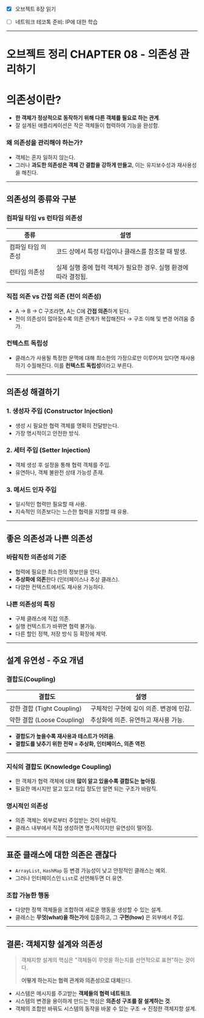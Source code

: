 - [x] 오브젝트 8장 읽기
- [ ] 네트워크 테코톡 준비: IP에 대한 학습





---

# 오브젝트 정리 CHAPTER 08 - 의존성 관리하기

# 의존성이란?

- **한 객체가 정상적으로 동작하기 위해 다른 객체를 필요로 하는 관계**.
- 잘 설계된 애플리케이션은 작은 객체들이 협력하여 기능을 완성함.

### 왜 의존성을 관리해야 하는가?

- 객체는 혼자 일하지 않는다.
- 그러나 **과도한 의존성은 객체 간 결합을 강하게 만들고**, 이는 유지보수성과 재사용성을 해친다.

---

## 의존성의 종류와 구분

### 컴파일 타임 vs 런타임 의존성

|종류|설명|
|---|---|
|컴파일 타임 의존성|코드 상에서 특정 타입이나 클래스를 참조할 때 발생.|
|런타임 의존성|실제 실행 중에 협력 객체가 필요한 경우. 실행 환경에 따라 결정됨.|

### 직접 의존 vs 간접 의존 (전이 의존성)

- A → B → C 구조라면, A는 C에 **간접 의존**하게 된다.
- 전이 의존성이 많아질수록 의존 관계가 복잡해진다 → 구조 이해 및 변경 어려움 증가.

### 컨텍스트 독립성

- 클래스가 사용될 특정한 문맥에 대해 최소한의 가정으로만 이루어져 있다면 재사용 하기 수월해진다. 이를 **컨텍스트 독립성**이라고 부른다.

---

## 의존성 해결하기

### 1. 생성자 주입 (Constructor Injection)

- 생성 시 필요한 협력 객체를 명확히 전달받는다.
- 가장 명시적이고 안전한 방식.

### 2. 세터 주입 (Setter Injection)

- 객체 생성 후 설정을 통해 협력 객체를 주입.
- 유연하나, 객체 불완전 상태 가능성 존재.

### 3. 메서드 인자 주입

- 일시적인 협력만 필요할 때 사용.
- 지속적인 의존보다는 느슨한 협력을 지향할 때 유용.

---

## 좋은 의존성과 나쁜 의존성

### 바람직한 의존성의 기준

- 협력에 필요한 최소한의 정보만을 안다.
- **추상화에 의존**한다 (인터페이스나 추상 클래스).
- 다양한 컨텍스트에서도 재사용 가능하다.

### 나쁜 의존성의 특징

- 구체 클래스에 직접 의존.
- 실행 컨텍스트가 바뀌면 협력 불가능.
- 다른 할인 정책, 저장 방식 등 확장에 제약.

---

## 설계 유연성 - 주요 개념

### 결합도(Coupling)

|결합도|설명|
|---|---|
|강한 결합 (Tight Coupling)|구체적인 구현에 깊이 의존. 변경에 민감.|
|약한 결합 (Loose Coupling)|추상화에 의존. 유연하고 재사용 가능.|

- **결합도가 높을수록 재사용과 테스트가 어려움**.
- **결합도를 낮추기 위한 전략 = 추상화, 인터페이스, 의존 역전**.

---

### 지식의 결합도 (Knowledge Coupling)

- 한 객체가 협력 객체에 대해 **많이 알고 있을수록 결합도는 높아짐**.
- 필요한 메시지만 알고 있고 타입 정도만 알면 되는 구조가 바람직.

### 명시적인 의존성

- 의존 객체는 외부로부터 주입받는 것이 바람직.
- 클래스 내부에서 직접 생성하면 명시적이지만 유연성이 떨어짐.

---

## 표준 클래스에 대한 의존은 괜찮다

- `ArrayList`, `HashMap` 등 변경 가능성이 낮고 안정적인 클래스는 예외.
- 그러나 인터페이스인 `List`로 선언해두면 더 유연.

### 조합 가능한 행동

- 다양한 정책 객체들을 조합하여 새로운 행동을 생성할 수 있는 설계.
- 클래스는 **무엇(what)을 하는가**에 집중하고, 그 **구현(how)** 은 외부에서 주입.

---

## 결론: 객체지향 설계와 의존성

> 객체지향 설계의 핵심은 "객체들이 무엇을 하는지를 선언적으로 표현"하는 것이다.
> 
> **어떻게 하는지는 협력 관계와 의존성으로 대체**된다.

- 시스템은 메시지를 주고받는 **객체들의 협력 네트워크**.
- 시스템의 변경을 용이하게 만드는 핵심은 **의존성 구조를 잘 설계하는 것**.
- 객체의 조합만 바꿔도 시스템의 동작을 바꿀 수 있는 구조 → 진정한 객체지향 설계.